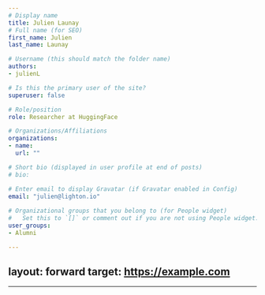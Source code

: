 ```yaml
---
# Display name
title: Julien Launay
# Full name (for SEO)
first_name: Julien
last_name: Launay

# Username (this should match the folder name)
authors:
- julienL

# Is this the primary user of the site?
superuser: false

# Role/position
role: Researcher at HuggingFace

# Organizations/Affiliations
organizations:
- name: 
  url: ""

# Short bio (displayed in user profile at end of posts)
# bio: 

# Enter email to display Gravatar (if Gravatar enabled in Config)
email: "julien@lighton.io"
  
# Organizational groups that you belong to (for People widget)
#   Set this to `[]` or comment out if you are not using People widget.  
user_groups: 
- Alumni

---
```

layout: forward
target: https://example.com
---

---
